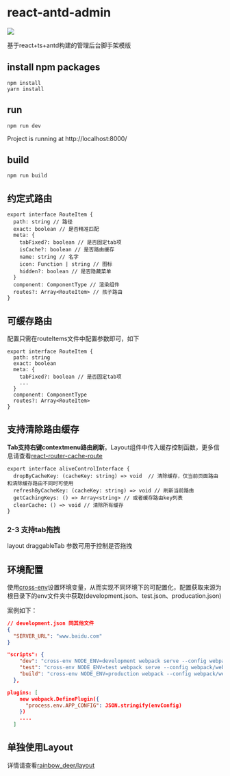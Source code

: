 

# react-antd-admin
![](./static/images/system.png)

基于react+ts+antd构建的管理后台脚手架模版

## install npm packages
```shell
npm install
yarn install
```
## run
```shell
npm run dev
```
Project is running at http://localhost:8000/

## build
```shell
npm run build
```

## 约定式路由
```tsx
export interface RouteItem {
  path: string // 路径
  exact: boolean // 是否精准匹配
  meta: {
    tabFixed?: boolean // 是否固定tab项
    isCache?: boolean // 是否路由缓存
    name: string // 名字
    icon: Function | string // 图标
    hidden?: boolean // 是否隐藏菜单
  }
  component: ComponentType // 渲染组件
  routes?: Array<RouteItem> // 孩子路由
}
```

## 可缓存路由

配置只需在routeItems文件中配置参数即可，如下

```tsx
export interface RouteItem {
  path: string
  exact: boolean
  meta: {
    tabFixed?: boolean // 是否固定tab项
    ...
  }
  component: ComponentType
  routes?: Array<RouteItem>
}
```

## 支持清除路由缓存
**Tab支持右键contextmenu路由刷新**。Layout组件中传入缓存控制函数，更多信息请查看[react-router-cache-route](https://github.com/CJY0208/react-router-cache-route)

```tsx
export interface aliveControlInterface {
  dropByCacheKey: (cacheKey: string) => void  // 清除缓存，仅当前页面路由和清除缓存路由不同时可使用
  refreshByCacheKey: (cacheKey: string) => void // 刷新当前路由
  getCachingKeys: () => Array<string> // 或者缓存路由key列表
  clearCache: () => void // 清除所有缓存
}
```

### 2-3 支持tab拖拽
layout draggableTab 参数可用于控制是否拖拽

## 环境配置

使用[cross-env](https://github.com/kentcdodds/cross-env)设置环境变量，从而实现不同环境下的可配置化，配置获取来源为根目录下的env文件夹中获取(development.json、test.json、producation.json)

案例如下：

```json
// development.json 同其他文件
{
  "SERVER_URL": "www.baidu.com"
}
```



```json
"scripts": {
    "dev": "cross-env NODE_ENV=development webpack serve --config webpack/webpack.dev.ts",
    "test": "cross-env NODE_ENV=test webpack serve --config webpack/webpack.dev.ts",
    "build": "cross-env NODE_ENV=production webpack --config webpack/webpack.prod.ts"
  },

```

```json
plugins: [
    new webpack.DefinePlugin({
      "process.env.APP_CONFIG": JSON.stringify(envConfig)
    })
    ....
  ]
```

## 单独使用Layout
详情请查看[rainbow_deer/layout](https://guo-jianqiang.github.io/rainbow_deer/Components/ReactComponent/layout#/)
